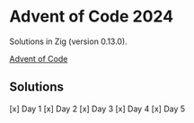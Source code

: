 # Advent of Code 2024

Solutions in Zig (version 0.13.0).

[Advent of Code](https://adventofcode.com/2024)

## Solutions

[x] Day 1
[x] Day 2
[x] Day 3
[x] Day 4
[x] Day 5